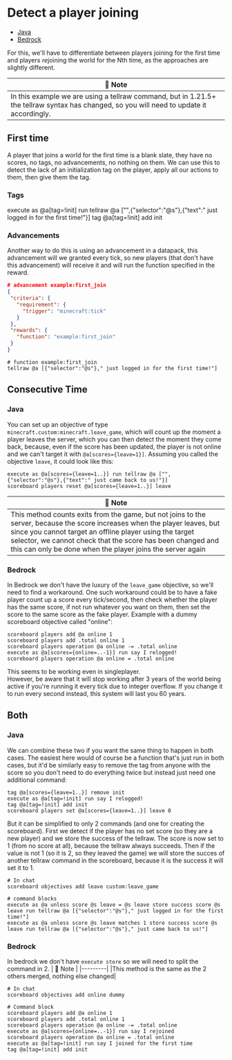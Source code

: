 # Detect a player joining

* [Java](#java)
* [Bedrock](#bedrock)

For this, we'll have to differentiate between players joining for the first time and players *re*joining the world for the Nth time, as the approaches are slightly different.

| 📝 Note |
|---------|
|In this example we are using a tellraw command, but in 1.21.5+ the tellraw syntax has changed, so you will need to update it accordingly.|

## First time
A player that joins a world for the first time is a blank slate, they have no scores, no tags, no advancements, no nothing on them. We can use this to detect the lack of an initialization tag on the player, apply all our actions to them, then give them the tag.

### Tags

execute as @a[tag=!init] run tellraw @a ["",{"selector":"@s"},{"text":" just logged in for the first time!"}]
tag @a[tag=!init] add init

### Advancements
Another way to do this is using an advancement in a datapack, this advancement will we granted every tick, so new players (that don't have this advancement) will receive it and will run the function specified in the reward.

```json
# advancement example:first_join
{
 "criteria": {
   "requirement": {
     "trigger": "minecraft:tick"
   }
 },
 "rewards": {
   "function": "example:first_join"
 }
}
```
```mcfunction
# function example:first_join
tellraw @a [{"selector":"@s"}," just logged in for the first time!"]
```

## Consecutive Time

### Java 
 
You can set up an objective of type `minecraft.custom:minecraft.leave_game`, which will count up the moment a player leaves the server, which you can then detect the moment they come back, because, even if the score has been updated, the player is not online and we can't target it with `@a[scores={leave=1}]`.
Assuming you called the objective `leave`, it could look like this:  

```mcfunction
execute as @a[scores={leave=1..}] run tellraw @a ["",{"selector":"@s"},{"text":" just came back to us!"}]
scoreboard players reset @a[scores={leave=1..}] leave
```

| 📝 Note |
|---------|
|This method counts exits from the game, but not joins to the server, because the score increases when the player leaves, but since you cannot target an offline player using the target selector, we cannot check that the score has been changed and this can only be done when the player joins the server again|

### Bedrock

In Bedrock we don't have the luxury of the `leave_game` objective, so we'll need to find a workaround. One such workaround could be to have a fake player count up a score every tick/second, then check whether the player has the same score, if not run whatever you want on them, then set the score to the same score as the fake player. Example with a dummy scoreboard objective called "online":

```mcfunction
scoreboard players add @a online 1
scoreboard players add .total online 1
scoreboard players operation @a online -= .total online
execute as @a[scores={online=..-1}] run say I relogged!
scoreboard players operation @a online = .total online
```

This seems to be working even in singleplayer.   
However, be aware that it will stop working after 3 years of the world being active if you're running it every tick due to integer overflow. If you change it to run every second instead, this system will last you 60 years.

## Both

### Java
We can combine these two if you want the same thing to happen in both cases. The easiest here would of course be a function that's just run in both cases, but it'd be similarly easy to remove the tag from anyone with the score so you don't need to do everything twice but instead just need one additional command:

```mcfunction
tag @a[scores={leave=1..}] remove init
execute as @a[tag=!init] run say I relogged!
tag @a[tag=!init] add init
scoreboard players set @a[scores={leave=1..}] leave 0
```

But it can be simplified to only 2 commands (and one for creating the scoreboard).
First we detect if the player has no set score (so they are a new player) and we store the success of the tellraw. The score is now set to 1 (from no score at all), because the tellraw always succeeds.
Then if the value is not 1 (so it is 2, so they leaved the game) we will store the succes of another tellraw command in the scoreboard, because it is the success it will set it to 1.

```mcfunction
# In chat
scoreboard objectives add leave custom:leave_game

# command blocks
execute as @a unless score @s leave = @s leave store success score @s leave run tellraw @a [{"selector":"@s"}," just logged in for the first time!"]
execute as @a unless score @s leave matches 1 store success score @s leave run tellraw @a [{"selector":"@s"}," just came back to us!"]
```

### Bedrock

In bedrock we don't have `execute store` so we will need to split the command in 2. 
| 📝 Note |
|---------|
|This method is the same as the 2 others merged, nothing else changed|

```mcfunction
# In chat
scoreboard objectives add online dummy

# Command block
scoreboard players add @a online 1
scoreboard players add .total online 1
scoreboard players operation @a online -= .total online
execute as @a[scores={online=..-1}] run say I rejoined
scoreboard players operation @a online = .total online
execute as @a[tag=!init] run say I joined for the first time
tag @a[tag=!init] add init
```